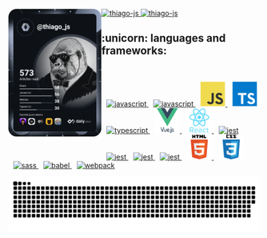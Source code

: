 <p> 
   <p>
     <a href="https://app.daily.dev/thiago_js">
       <img align="left" src="./devcard.svg" width="37%" alt="thiago-js"/>
     </a>
   </p>
   <p>
     <a href="#">
       <img href="#" width="60%" src="https://github-readme-stats.vercel.app/api?username=thiago-js&&count_private=true&hide_border=true&theme=tokyonight" alt="thiago-js" /> 
     </a>
     <a href="#">
       <img href="#" width="60%" src="https://github-readme-stats.vercel.app/api/top-langs?username=thiago-js&hide_border=true&layout=compact&theme=tokyonight" alt="thiago-js" />
     </a>
   </p>
</p>

<h2 align="left">:unicorn: languages and frameworks:</h2>
<br />

<p>
  <a href="https://developer.mozilla.org/en-US/docs/Web/JavaScript" target="_blank">
      <img src="https://styles.redditmedia.com/t5_2qhdf/styles/communityIcon_sk8k2hisvyv51.png" alt="javascript" width="50" height="50" style="margin-left: 10px"/>
  </a>
  <a href="https://developer.mozilla.org/en-US/docs/Web/JavaScript" target="_blank">
      <img src="https://upload.wikimedia.org/wikipedia/commons/thumb/e/ee/.NET_Core_Logo.svg/1200px-.NET_Core_Logo.svg.png" alt="javascript" width="50" height="50" style="margin-left: 10px"/>
  </a>
  <a href="https://developer.mozilla.org/en-US/docs/Web/JavaScript" target="_blank">
      <img src="https://raw.githubusercontent.com/devicons/devicon/master/icons/javascript/javascript-original.svg" alt="javascript" width="50" height="50" style="margin-left: 10px"/>
  </a>
  <a href="https://www.typescriptlang.org/" target="_blank"> 
      <img src="https://raw.githubusercontent.com/devicons/devicon/master/icons/typescript/typescript-original.svg" alt="typescript" width="50" height="50" style="margin-left: 10px"/> 
  </a>
  <a href="https://www.typescriptlang.org/" target="_blank"> 
      <img src="https://cdn-icons-png.flaticon.com/512/5968/5968322.png" alt="typescript" width="50" height="50" style="margin-left: 10px"/> 
  </a>
  <a href="https://jestjs.io" target="_blank"> 
    <img src="https://raw.githubusercontent.com/devicons/devicon/master/icons/vuejs/vuejs-original-wordmark.svg" alt="jest" width="50" height="50" style="margin-left: 10px" /> 
  </a>
  <a href="https://jestjs.io" target="_blank"> 
    <img src="https://raw.githubusercontent.com/devicons/devicon/master/icons/react/react-original-wordmark.svg" alt="jest" width="50" height="50" style="margin-left: 10px" /> 
  </a>
  <a href="https://jestjs.io" target="_blank"> 
    <img src="https://upload.wikimedia.org/wikipedia/commons/thumb/c/cf/Angular_full_color_logo.svg/240px-Angular_full_color_logo.svg.png" alt="jest" width="60" height="55" style="margin-left: 10px" /> 
  </a>
  <a href="https://jestjs.io" target="_blank"> 
    <img src="https://www.svgrepo.com/show/354113/nextjs-icon.svg" alt="jest" width="50" height="50" style="margin-left: 10px" /> 
  </a>  
  <a href="https://jestjs.io" target="_blank"> 
    <img src="https://upload.wikimedia.org/wikipedia/commons/thumb/1/17/GraphQL_Logo.svg/2048px-GraphQL_Logo.svg.png" alt="jest" width="50" height="50" style="margin-left: 10px" /> 
  </a>  
  <a href="https://jestjs.io" target="_blank"> 
    <img src="https://www.vectorlogo.zone/logos/jestjsio/jestjsio-icon.svg" alt="jest" width="50" height="50" style="margin-left: 10px" style="margin-left: 10px" /> 
  </a>
  <a href="https://www.w3.org/html/" target="_blank"> 
    <img src="https://raw.githubusercontent.com/devicons/devicon/master/icons/html5/html5-original-wordmark.svg" alt="html5" width="50" height="50" style="margin-left: 10px" />
  </a>
  <a href="https://www.w3schools.com/css/" target="_blank"> 
    <img src="https://raw.githubusercontent.com/devicons/devicon/master/icons/css3/css3-original-wordmark.svg" alt="css3" width="50" height="50"  style="margin-left: 10px" />
  </a>
  <a href="https://sass-lang.com" target="_blank"> 
    <img src="https://cdn3.iconfinder.com/data/icons/logos-and-brands-adobe/512/288_Sass-512.png" alt="sass" width="50" height="50"  style="margin-left: 10px" /> 
  </a>
  <a href="https://babeljs.io/" target="_blank"> 
    <img src="https://user-images.githubusercontent.com/3025322/87547253-bf050400-c6a2-11ea-950a-280311bc6cc8.png" alt="babel" width="50" height="50" style="margin-left: 10px" /> 
  </a>
  <a href="https://webpack.js.org" target="_blank">
      <img src="https://raw.githubusercontent.com/webpack/media/master/logo/icon-square-big.png" alt="webpack" width="50" height="50" style="margin-left: 10px"/>
  </a>
</p>

![github contribution grid snake animation](https://raw.githubusercontent.com/thiago-js/thiago-js/output/github-contribution-grid-snake-dark.svg#gh-dark-mode-only)

